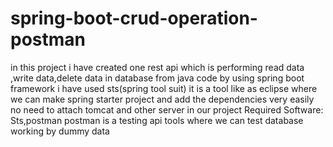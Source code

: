 # spring-boot-crud-operation-postman

in this project i have created one rest api which is performing read data ,write data,delete data in database from java code by using spring boot framework
i have used sts(spring tool suit) it is a tool like as eclipse where we can make spring starter project and add the dependencies very easily no need to attach tomcat and other server in our project
Required Software: Sts,postman
postman is a testing api tools where we can test database working by dummy data
